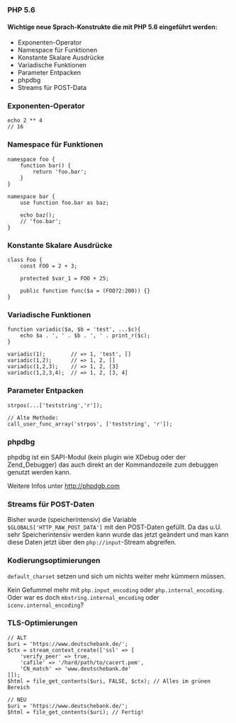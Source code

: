 ### PHP 5.6


#### Wichtige neue Sprach-Konstrukte die mit PHP 5.6 eingeführt werden:

 * Exponenten-Operator
 * Namespace für Funktionen
 * Konstante Skalare Ausdrücke
 * Variadische Funktionen
 * Parameter Entpacken
 * phpdbg
 * Streams für POST-Data


### Exponenten-Operator

    echo 2 ** 4
    // 16


### Namespace für Funktionen

    namespace foo {
        function bar() {
            return 'foo.bar';
        }
    }
    
    namespace bar {
        use function foo.bar as baz;
        
        echo baz();
        // 'foo.bar';
    }


### Konstante Skalare Ausdrücke

    class Foo {
        const FOO = 2 + 3;
        
        protected $var_1 = FOO + 25;
        
        public function func($a = (FOO?2:200)) {}
    }


### Variadische Funktionen

    function variadic($a, $b = 'test', ...$c){
        echo $a . ', ' . $b . ', ' . print_r($c);
    }
    
    variadic(1);        // => 1, 'test', []
    variadic(1,2);      // => 1, 2, []
    variadic(1,2,3);    // => 1, 2, [3]
    variadic(1,2,3,4);  // => 1, 2, [3, 4]


### Parameter Entpacken

    strpos(...['teststring','r']);
    
    // Alte Methode:
    call_user_func_array('strpos', ['teststring', 'r']);


### phpdbg

phpdbg ist ein SAPI-Modul (kein plugin wie XDebug oder der Zend_Debugger) das auch direkt an der Kommandozeile zum debuggen genutzt werden kann.

Weitere Infos unter http://phpdgb.com


### Streams für POST-Daten 

Bisher wurde (speicherintensiv) die Variable ```$GLOBALS['HTTP_RAW_POST_DATA']``` mit den POST-Daten gefüllt. 
Da das u.U. sehr Speicherintensiv werden kann wurde das jetzt geändert und man kann diese Daten jetzt über den ```php://input```-Stream abgreifen.


### Kodierungsoptimierungen

```default_charset``` setzen und sich um nichts weiter mehr kümmern müssen. 

Kein Gefummel mehr mit ```php.input_encoding``` oder ```php.internal_encoding```. Oder war es doch ```mbstring.internal_encoding``` oder ```iconv.internal_encoding```?


### TLS-Optimierungen

    // ALT
    $uri = 'https://www.deutschebank.de/';
    $ctx = stream_context_create(['ssl' => [
        'verify_peer' => true,
        'cafile' => '/hard/path/to/cacert.pem',
        'CN_match' => 'www.deutschebank.de'
    ]]);
    $html = file_get_contents($uri, FALSE, $ctx); // Alles im grünen Bereich

    // NEU
    $uri = 'https://www.deutschebank.de/';
    $html = file_get_contents($uri); // Fertig!

    
        